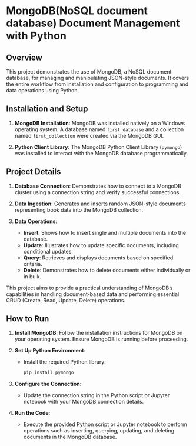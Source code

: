 # MongoDB(NoSQL document database) Document Management with Python

## Overview

This project demonstrates the use of MongoDB, a NoSQL document database, for managing and manipulating JSON-style documents. It covers the entire workflow from installation and configuration to programming and data operations using Python.

## Installation and Setup

1. **MongoDB Installation**: MongoDB was installed natively on a Windows operating system. A database named `first_database` and a collection named `first_collection` were created via the MongoDB GUI.

2. **Python Client Library**: The MongoDB Python Client Library (`pymongo`) was installed to interact with the MongoDB database programmatically.

## Project Details

1. **Database Connection**: Demonstrates how to connect to a MongoDB cluster using a connection string and verify successful connections.

2. **Data Ingestion**: Generates and inserts random JSON-style documents representing book data into the MongoDB collection. 

3. **Data Operations**:
   - **Insert**: Shows how to insert single and multiple documents into the database.
   - **Update**: Illustrates how to update specific documents, including conditional updates.
   - **Query**: Retrieves and displays documents based on specified criteria.
   - **Delete**: Demonstrates how to delete documents either individually or in bulk.

This project aims to provide a practical understanding of MongoDB’s capabilities in handling document-based data and performing essential CRUD (Create, Read, Update, Delete) operations.

## How to Run

1. **Install MongoDB**: Follow the installation instructions for MongoDB on your operating system. Ensure MongoDB is running before proceeding.

2. **Set Up Python Environment**:
   - Install the required Python library:
     ```bash
     pip install pymongo
     ```

3. **Configure the Connection**:
   - Update the connection string in the Python script or Jupyter notebook with your MongoDB connection details.

4. **Run the Code**:
   - Execute the provided Python script or Jupyter notebook to perform operations such as inserting, querying, updating, and deleting documents in the MongoDB database.

